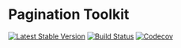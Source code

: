 # Pagination Toolkit
[![Latest Stable Version](https://poser.pugx.org/spiral/pagination/version)](https://packagist.org/packages/spiral/pagination)
[![Build Status](https://travis-ci.org/spiral/pagination.svg?branch=master)](https://travis-ci.org/spiral/pagination)
[![Codecov](https://codecov.io/gh/spiral/pagination/branch/master/graph/badge.svg)](https://codecov.io/gh/spiral/pagination/)
